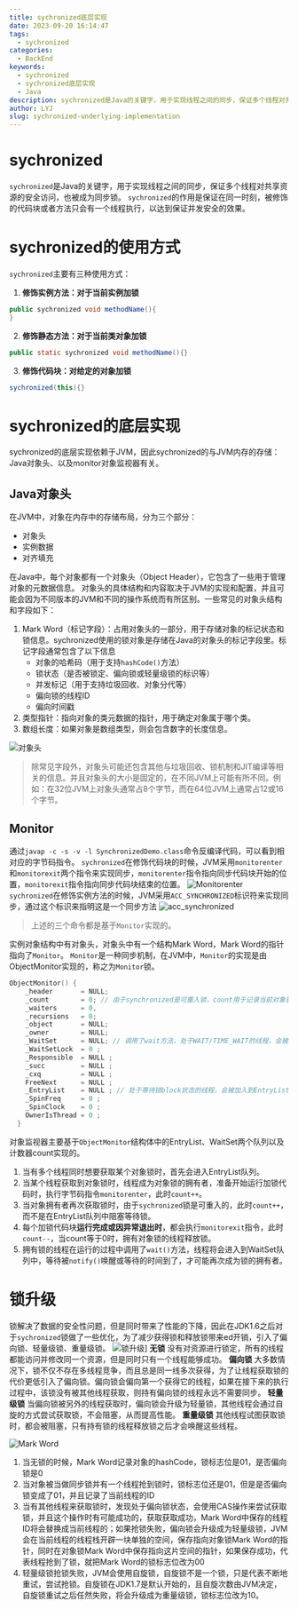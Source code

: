 ```yaml
---
title: sychronized底层实现
date: 2023-09-20 16:14:47
tags:
  - sychronized
categories:
  - BackEnd
keywords:
  - sychronized
  - sychronized底层实现
  - Java
description: sychronized是Java的关键字，用于实现线程之间的同步，保证多个线程对共享资源的安全访问，也被称为同步锁
author: LYJ
slug: sychronized-underlying-implementation
---
```

# sychronized
`sychronized`是Java的关键字，用于实现线程之间的同步，保证多个线程对共享资源的安全访问，也被成为同步锁。
`sychronized`的作用是保证在同一时刻，被修饰的代码块或者方法只会有一个线程执行，以达到保证并发安全的效果。

# sychronized的使用方式
`sychronized`主要有三种使用方式：
1. **修饰实例方法：对于当前实例加锁**
```java
public sychronized void methodName(){
}
```
2. **修饰静态方法：对于当前类对象加锁**
```java
public static sychronized void methodName(){}
```
3. **修饰代码块：对给定的对象加锁**
```java
sychronized(this){}
```

# sychronized的底层实现
sychronized的底层实现依赖于JVM，因此sychronized的与JVM内存的存储：Java对象头、以及monitor对象监视器有关。

## Java对象头
在JVM中，对象在内存中的存储布局，分为三个部分：
* 对象头
* 实例数据
* 对齐填充

在Java中，每个对象都有一个对象头（Object Header），它包含了一些用于管理对象的元数据信息。
对象头的具体结构和内容取决于JVM的实现和配置，并且可能会因为不同版本的JVM和不同的操作系统而有所区别。一些常见的对象头结构和字段如下：
1. Mark Word（标记字段）：占用对象头的一部分，用于存储对象的标记状态和锁信息。sychronized使用的锁对象是存储在Java的对象头的标记字段里。标记字段通常包含了以下信息
	* 对象的哈希码（用于支持`hashCode()`方法）
	* 锁状态（是否被锁定、偏向锁或轻量级锁的标识等）
	* 并发标记（用于支持垃圾回收、对象分代等）
	* 偏向锁的线程ID
	* 偏向时间戳
2. 类型指针：指向对象的类元数据的指针，用于确定对象属于哪个类。
3. 数组长度：如果对象是数组类型，则会包含数字的长度信息。

![对象头](https://s11.ax1x.com/2023/09/20/pP5h0gI.png)

>除常见字段外，对象头可能还包含其他与垃圾回收、锁机制和JIT编译等相关的信息。并且对象头的大小是固定的，在不同JVM上可能有所不同。例如：在32位JVM上对象头通常占8个字节，而在64位JVM上通常占12或16个字节。

## Monitor
通过`javap -c -s -v -l SynchronizedDemo.class`命令反编译代码，可以看到相对应的字节码指令。
`sychronized`在修饰代码块的时候，JVM采用`monitorenter`和`monitorexit`两个指令来实现同步，`monitorenter`指令指向同步代码块开始的位置，`monitorexit`指令指向同步代码块结束的位置。
![Monitorenter](https://s21.ax1x.com/2025/05/06/pEq02WQ.png)
`sychronized`在修饰实例方法的时候，JVM采用`ACC_SYNCHRONIZED`标识符来实现同步，通过这个标识来指明这是一个同步方法
![acc_synchronized](https://s21.ax1x.com/2025/05/11/pEOHho6.png)
>上述的三个命令都是基于`Monitor`实现的。

实例对象结构中有对象头，对象头中有一个结构Mark Word，Mark Word的指针指向了`Monitor`。
`Monitor`是一种同步机制，在JVM中，`Monitor`的实现是由ObjectMonitor实现的，称之为`Monitor`锁。
```c++
ObjectMonitor() {
    _header       = NULL;
    _count        = 0; // 由于synchronized是可重入锁，count用于记录当前对象锁拥有者线程获取锁的次数
    _waiters      = 0,
    _recursions   = 0;
    _object       = NULL;
    _owner        = NULL;
    _WaitSet      = NULL; // 调用了wait方法，处于WAIT/TIME_WAIT的线程，会被加入到WaitSet
    _WaitSetLock  = 0 ;
    _Responsible  = NULL ;
    _succ         = NULL ;
    _cxq          = NULL ;
    FreeNext      = NULL ;
    _EntryList    = NULL ; // 处于等待锁block状态的线程，会被加入到EntryList
    _SpinFreq     = 0 ;
    _SpinClock    = 0 ;
    OwnerIsThread = 0 ;
  }
```

对象监视器主要基于`ObjectMonitor`结构体中的EntryList、WaitSet两个队列以及计数器count实现的。
1. 当有多个线程同时想要获取某个对象锁时，首先会进入EntryList队列。
2. 当某个线程获取到对象锁时，线程成为对象锁的拥有者，准备开始运行加锁代码时，执行字节码指令`monitorenter`，此时`count++`。
3. 当对象拥有者再次获取锁时，由于`sychronized`锁是可重入的，此时`count++`，而不是在EntryList队列中阻塞等待锁。
4. 每个加锁代码块**运行完成或因异常退出时**，都会执行`monitorexit`指令，此时`count--`，当count等于0时，拥有对象锁的线程释放锁。
5. 拥有锁的线程在运行的过程中调用了`wait()`方法，线程将会进入到WaitSet队列中，等待被`notify()`唤醒或等待的时间到了，才可能再次成为锁的拥有者。

# 锁升级
锁解决了数据的安全性问题，但是同时带来了性能的下降，因此在JDK1.6之后对于`sychronized`锁做了一些优化，为了减少获得锁和释放锁带来ed开销，引入了偏向锁、轻量级锁、重量级锁。
![锁升级](https://s21.ax1x.com/2025/05/11/pEOHoWD.png)]
**无锁**
没有对资源进行锁定，所有的线程都能访问并修改同一个资源，但是同时只有一个线程能够成功。
**偏向锁**
大多数情况下，锁不仅不存在多线程竞争，而且总是同一线多次获得，为了让线程获取锁的代价更低引入了偏向锁。偏向锁会偏向第一个获得它的线程，如果在接下来的执行过程中，该锁没有被其他线程获取，则持有偏向锁的线程永远不需要同步。
**轻量级锁**
当偏向锁被另外的线程获取时，偏向锁会升级为轻量锁，其他线程会通过自旋的方式尝试获取锁，不会阻塞，从而提高性能。
**重量级锁**
其他线程试图获取锁时，都会被阻塞，只有持有锁的线程释放锁之后才会唤醒这些线程。

![Mark Word](https://s21.ax1x.com/2025/05/11/pEOH7Se.png)
1. 当无锁的时候，Mark Word记录对象的hashCode，锁标志位是01，是否偏向锁是0
2. 当对象被当做同步锁并有一个线程抢到锁时，锁标志位还是01，但是是否偏向锁变成了01，并且记录了当前线程的ID
3. 当有其他线程来获取锁时，发现处于偏向锁状态，会使用CAS操作来尝试获取锁，并且这个操作时有可能成功的，获取获取成功，Mark Word中保存的线程ID将会替换成当前线程的；如果抢锁失败，偏向锁会升级成为轻量级锁，JVM会在当前线程的线程栈开辟一块单独的空间，保存指向对象锁Mark Word的指针，同时在对象锁Mark Word中保存指向这片空间的指针，如果保存成功，代表线程抢到了锁，就把Mark Word的锁标志位改为00
4. 轻量级锁抢锁失败，JVM会使用自旋锁，自旋锁不是一个锁，只是代表不断地重试，尝试抢锁。自旋锁在JDK1.7是默认开始的，且自旋次数由JVM决定，自旋锁重试之后任然失败，将会升级成为重量级锁，锁标志位改为10。
